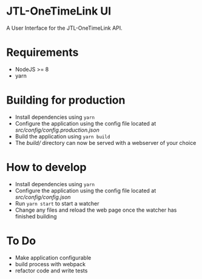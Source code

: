 JTL-OneTimeLink UI
==================

A User Interface for the JTL-OneTimeLink API. 

# Requirements

* NodeJS >= 8
* yarn

# Building for production

* Install dependencies using `yarn`
* Configure the application using the config file located at *src/config/config.production.json*
* Build the application using `yarn build`
* The *build/* directory can now be served with a webserver of your choice

# How to develop

* Install dependencies using `yarn`
* Configure the application using the config file located at *src/config/config.json*
* Run `yarn start` to start a watcher
* Change any files and reload the web page once the watcher has finished building

# To Do

* Make application configurable
* build process with webpack
* refactor code and write tests